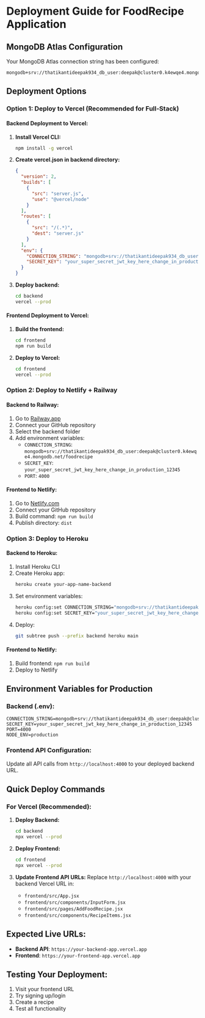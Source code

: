 # Deployment Guide for FoodRecipe Application

## MongoDB Atlas Configuration

Your MongoDB Atlas connection string has been configured:
```
mongodb+srv://thatikantideepak934_db_user:deepak@cluster0.k4ewqe4.mongodb.net/foodrecipe
```

## Deployment Options

### Option 1: Deploy to Vercel (Recommended for Full-Stack)

#### Backend Deployment to Vercel:

1. **Install Vercel CLI:**
   ```bash
   npm install -g vercel
   ```

2. **Create vercel.json in backend directory:**
   ```json
   {
     "version": 2,
     "builds": [
       {
         "src": "server.js",
         "use": "@vercel/node"
       }
     ],
     "routes": [
       {
         "src": "/(.*)",
         "dest": "server.js"
       }
     ],
     "env": {
       "CONNECTION_STRING": "mongodb+srv://thatikantideepak934_db_user:deepak@cluster0.k4ewqe4.mongodb.net/foodrecipe",
       "SECRET_KEY": "your_super_secret_jwt_key_here_change_in_production_12345"
     }
   }
   ```

3. **Deploy backend:**
   ```bash
   cd backend
   vercel --prod
   ```

#### Frontend Deployment to Vercel:

1. **Build the frontend:**
   ```bash
   cd frontend
   npm run build
   ```

2. **Deploy to Vercel:**
   ```bash
   cd frontend
   vercel --prod
   ```

### Option 2: Deploy to Netlify + Railway

#### Backend to Railway:
1. Go to [Railway.app](https://railway.app)
2. Connect your GitHub repository
3. Select the backend folder
4. Add environment variables:
   - `CONNECTION_STRING`: `mongodb+srv://thatikantideepak934_db_user:deepak@cluster0.k4ewqe4.mongodb.net/foodrecipe`
   - `SECRET_KEY`: `your_super_secret_jwt_key_here_change_in_production_12345`
   - `PORT`: `4000`

#### Frontend to Netlify:
1. Go to [Netlify.com](https://netlify.com)
2. Connect your GitHub repository
3. Build command: `npm run build`
4. Publish directory: `dist`

### Option 3: Deploy to Heroku

#### Backend to Heroku:
1. Install Heroku CLI
2. Create Heroku app:
   ```bash
   heroku create your-app-name-backend
   ```
3. Set environment variables:
   ```bash
   heroku config:set CONNECTION_STRING="mongodb+srv://thatikantideepak934_db_user:deepak@cluster0.k4ewqe4.mongodb.net/foodrecipe"
   heroku config:set SECRET_KEY="your_super_secret_jwt_key_here_change_in_production_12345"
   ```
4. Deploy:
   ```bash
   git subtree push --prefix backend heroku main
   ```

#### Frontend to Netlify:
1. Build frontend: `npm run build`
2. Deploy to Netlify

## Environment Variables for Production

### Backend (.env):
```env
CONNECTION_STRING=mongodb+srv://thatikantideepak934_db_user:deepak@cluster0.k4ewqe4.mongodb.net/foodrecipe
SECRET_KEY=your_super_secret_jwt_key_here_change_in_production_12345
PORT=4000
NODE_ENV=production
```

### Frontend API Configuration:
Update all API calls from `http://localhost:4000` to your deployed backend URL.

## Quick Deploy Commands

### For Vercel (Recommended):

1. **Deploy Backend:**
   ```bash
   cd backend
   npx vercel --prod
   ```

2. **Deploy Frontend:**
   ```bash
   cd frontend
   npx vercel --prod
   ```

3. **Update Frontend API URLs:**
   Replace `http://localhost:4000` with your backend Vercel URL in:
   - `frontend/src/App.jsx`
   - `frontend/src/components/InputForm.jsx`
   - `frontend/src/pages/AddFoodRecipe.jsx`
   - `frontend/src/components/RecipeItems.jsx`

## Expected Live URLs:
- **Backend API**: `https://your-backend-app.vercel.app`
- **Frontend**: `https://your-frontend-app.vercel.app`

## Testing Your Deployment:
1. Visit your frontend URL
2. Try signing up/login
3. Create a recipe
4. Test all functionality
